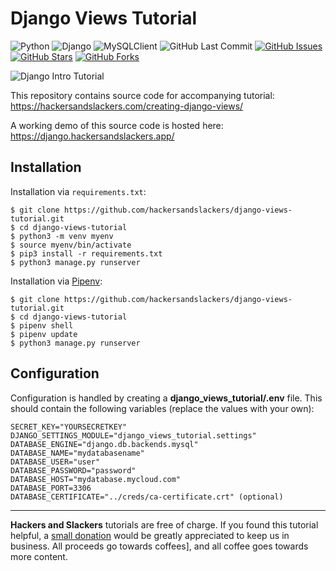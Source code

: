 # Django Views Tutorial

![Python](https://img.shields.io/badge/Python-v^3.8-blue.svg?logo=python&longCache=true&logoColor=white&colorB=5e81ac&style=flat-square&colorA=4c566a)
![Django](https://img.shields.io/badge/Django-v^3.0.0-blue.svg?logo=Django&longCache=true&logoColor=white&colorB=a3be8c&style=flat-square&colorA=4c566a)
![MySQLClient](https://img.shields.io/badge/MySQLClient-v1.4.6-blue.svg?logo=mysql&longCache=true&logoColor=white&colorA=4c566a&colorB=bf616a&style=flat-square)
![GitHub Last Commit](https://img.shields.io/github/last-commit/google/skia.svg?style=flat-square&colorA=4c566a&colorB=a3be8c)
[![GitHub Issues](https://img.shields.io/github/issues/hackersandslackers/django-views-tutorial.svg?style=flat-square&colorA=4c566a&colorB=ebcb8b)](https://github.com/hackersandslackers/django-views-tutorial/issues)
[![GitHub Stars](https://img.shields.io/github/stars/hackersandslackers/django-views-tutorial.svg?style=flat-square&colorB=ebcb8b&colorA=4c566a)](https://github.com/hackersandslackers/django-views-tutorial/stargazers)
[![GitHub Forks](https://img.shields.io/github/forks/hackersandslackers/django-views-tutorial.svg?style=flat-square&colorA=4c566a&colorB=ebcb8b)](https://github.com/hackersandslackers/django-views-tutorial/network)

![Django Intro Tutorial](https://github.com/hackersandslackers/django-views-tutorial/blob/master/.github/django-views-1@2x.jpg?raw=true)

This repository contains source code for accompanying tutorial: https://hackersandslackers.com/creating-django-views/

A working demo of this source code is hosted here: https://django.hackersandslackers.app/


## Installation

Installation via `requirements.txt`:

```shell
$ git clone https://github.com/hackersandslackers/django-views-tutorial.git
$ cd django-views-tutorial
$ python3 -m venv myenv
$ source myenv/bin/activate
$ pip3 install -r requirements.txt
$ python3 manage.py runserver
```

Installation via [Pipenv](https://pipenv-fork.readthedocs.io/en/latest/):

```shell
$ git clone https://github.com/hackersandslackers/django-views-tutorial.git
$ cd django-views-tutorial
$ pipenv shell
$ pipenv update
$ python3 manage.py runserver
```

## Configuration

Configuration is handled by creating a **django_views_tutorial/.env** file. This should contain the following variables (replace the values with your own):

```.env
SECRET_KEY="YOURSECRETKEY"
DJANGO_SETTINGS_MODULE="django_views_tutorial.settings"
DATABASE_ENGINE="django.db.backends.mysql"
DATABASE_NAME="mydatabasename"
DATABASE_USER="user"
DATABASE_PASSWORD="password"
DATABASE_HOST="mydatabase.mycloud.com"
DATABASE_PORT=3306
DATABASE_CERTIFICATE="../creds/ca-certificate.crt" (optional)
```

-----
**Hackers and Slackers** tutorials are free of charge. If you found this tutorial helpful, a [small donation](https://www.buymeacoffee.com/hackersslackers) would be greatly appreciated to keep us in business. All proceeds go towards coffees], and all coffee goes towards more content.
